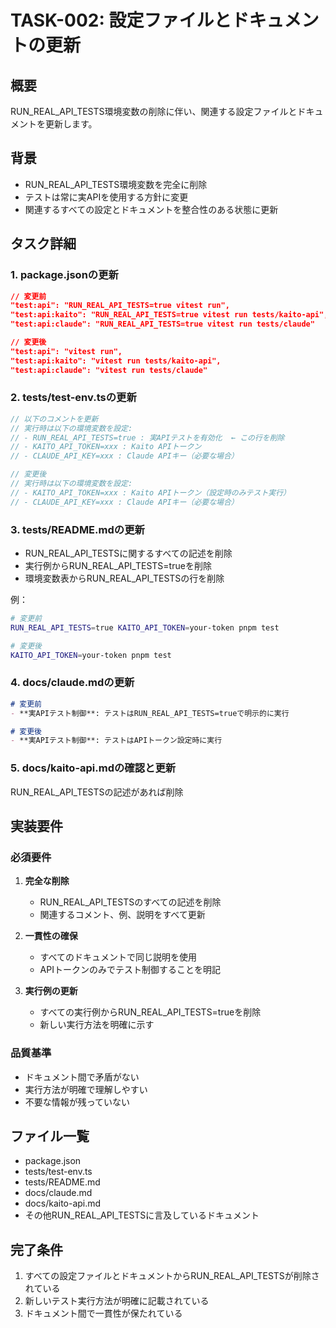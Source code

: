 # TASK-002: 設定ファイルとドキュメントの更新

## 概要
RUN_REAL_API_TESTS環境変数の削除に伴い、関連する設定ファイルとドキュメントを更新します。

## 背景
- RUN_REAL_API_TESTS環境変数を完全に削除
- テストは常に実APIを使用する方針に変更
- 関連するすべての設定とドキュメントを整合性のある状態に更新

## タスク詳細

### 1. package.jsonの更新
```json
// 変更前
"test:api": "RUN_REAL_API_TESTS=true vitest run",
"test:api:kaito": "RUN_REAL_API_TESTS=true vitest run tests/kaito-api",
"test:api:claude": "RUN_REAL_API_TESTS=true vitest run tests/claude"

// 変更後
"test:api": "vitest run",
"test:api:kaito": "vitest run tests/kaito-api",
"test:api:claude": "vitest run tests/claude"
```

### 2. tests/test-env.tsの更新
```typescript
// 以下のコメントを更新
// 実行時は以下の環境変数を設定:
// - RUN_REAL_API_TESTS=true : 実APIテストを有効化  ← この行を削除
// - KAITO_API_TOKEN=xxx : Kaito APIトークン
// - CLAUDE_API_KEY=xxx : Claude APIキー（必要な場合）

// 変更後
// 実行時は以下の環境変数を設定:
// - KAITO_API_TOKEN=xxx : Kaito APIトークン（設定時のみテスト実行）
// - CLAUDE_API_KEY=xxx : Claude APIキー（必要な場合）
```

### 3. tests/README.mdの更新
- RUN_REAL_API_TESTSに関するすべての記述を削除
- 実行例からRUN_REAL_API_TESTS=trueを削除
- 環境変数表からRUN_REAL_API_TESTSの行を削除

例：
```bash
# 変更前
RUN_REAL_API_TESTS=true KAITO_API_TOKEN=your-token pnpm test

# 変更後
KAITO_API_TOKEN=your-token pnpm test
```

### 4. docs/claude.mdの更新
```markdown
# 変更前
- **実APIテスト制御**: テストはRUN_REAL_API_TESTS=trueで明示的に実行

# 変更後
- **実APIテスト制御**: テストはAPIトークン設定時に実行
```

### 5. docs/kaito-api.mdの確認と更新
RUN_REAL_API_TESTSの記述があれば削除

## 実装要件

### 必須要件
1. **完全な削除**
   - RUN_REAL_API_TESTSのすべての記述を削除
   - 関連するコメント、例、説明をすべて更新

2. **一貫性の確保**
   - すべてのドキュメントで同じ説明を使用
   - APIトークンのみでテスト制御することを明記

3. **実行例の更新**
   - すべての実行例からRUN_REAL_API_TESTS=trueを削除
   - 新しい実行方法を明確に示す

### 品質基準
- ドキュメント間で矛盾がない
- 実行方法が明確で理解しやすい
- 不要な情報が残っていない

## ファイル一覧
- package.json
- tests/test-env.ts
- tests/README.md
- docs/claude.md
- docs/kaito-api.md
- その他RUN_REAL_API_TESTSに言及しているドキュメント

## 完了条件
1. すべての設定ファイルとドキュメントからRUN_REAL_API_TESTSが削除されている
2. 新しいテスト実行方法が明確に記載されている
3. ドキュメント間で一貫性が保たれている
